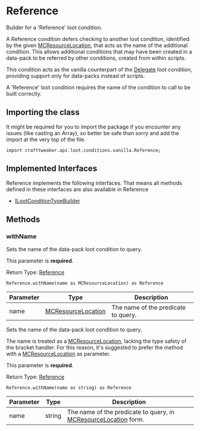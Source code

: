 # Reference

Builder for a 'Reference' loot condition.

 A Reference condition defers checking to another loot condition, identified by the given [MCResourceLocation](/vanilla/api/util/MCResourceLocation),
 that acts as the name of the additional condition. This allows additional conditions that may have been created in
 a data-pack to be referred by other conditions, created from within scripts.

 This condition acts as the vanilla counterpart of the
 [Delegate](/vanilla/api/loot/conditions/crafttweaker/Delegate) loot
 condition, providing support only for data-packs instead of scripts.

 A 'Reference' loot condition requires the name of the condition to call to be built correctly.

## Importing the class

It might be required for you to import the package if you encounter any issues (like casting an Array), so better be safe than sorry and add the import at the very top of the file.
```zenscript
import crafttweaker.api.loot.conditions.vanilla.Reference;
```


## Implemented Interfaces
Reference implements the following interfaces. That means all methods defined in these interfaces are also available in Reference

- [ILootConditionTypeBuilder](/vanilla/api/loot/conditions/ILootConditionTypeBuilder)

## Methods

### withName

Sets the name of the data-pack loot condition to query.

 This parameter is <strong>required</strong>.

Return Type: [Reference](/vanilla/api/loot/conditions/vanilla/Reference)

```zenscript
Reference.withName(name as MCResourceLocation) as Reference
```

| Parameter | Type | Description |
|-----------|------|-------------|
| name | [MCResourceLocation](/vanilla/api/util/MCResourceLocation) | The name of the predicate to query. |


Sets the name of the data-pack loot condition to query.

 The name is treated as a [MCResourceLocation](/vanilla/api/util/MCResourceLocation), lacking the type safety of the bracket handler. For this
 reason, it's suggested to prefer the method with a [MCResourceLocation](/vanilla/api/util/MCResourceLocation) as parameter.

 This parameter is <strong>required</strong>.

Return Type: [Reference](/vanilla/api/loot/conditions/vanilla/Reference)

```zenscript
Reference.withName(name as string) as Reference
```

| Parameter | Type | Description |
|-----------|------|-------------|
| name | string | The name of the predicate to query, in [MCResourceLocation](/vanilla/api/util/MCResourceLocation) form. |



